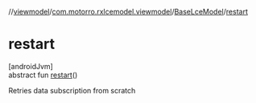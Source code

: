 //[viewmodel](../../../index.md)/[com.motorro.rxlcemodel.viewmodel](../index.md)/[BaseLceModel](index.md)/[restart](restart.md)

# restart

[androidJvm]\
abstract fun [restart](restart.md)()

Retries data subscription from scratch
